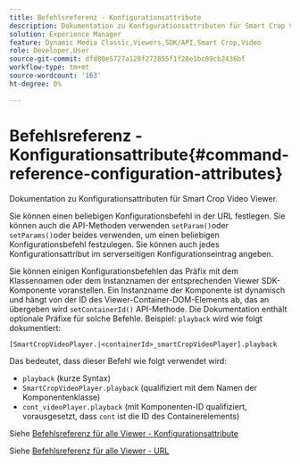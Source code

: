 ```yaml
---
title: Befehlsreferenz - Konfigurationsattribute
description: Dokumentation zu Konfigurationsattributen für Smart Crop Video Viewer.
solution: Experience Manager
feature: Dynamic Media Classic,Viewers,SDK/API,Smart Crop,Video
role: Developer,User
source-git-commit: dfd80e5727a128f272855f1f28e1bc89cb2436bf
workflow-type: tm+mt
source-wordcount: '163'
ht-degree: 0%

---
```


# Befehlsreferenz - Konfigurationsattribute{#command-reference-configuration-attributes}

Dokumentation zu Konfigurationsattributen für Smart Crop Video Viewer.

Sie können einen beliebigen Konfigurationsbefehl in der URL festlegen. Sie können auch die API-Methoden verwenden `setParam()`oder `setParams()`oder beides verwenden, um einen beliebigen Konfigurationsbefehl festzulegen. Sie können auch jedes Konfigurationsattribut im serverseitigen Konfigurationseintrag angeben.

Sie können einigen Konfigurationsbefehlen das Präfix mit dem Klassennamen oder dem Instanznamen der entsprechenden Viewer SDK-Komponente voranstellen. Ein Instanzname der Komponente ist dynamisch und hängt von der ID des Viewer-Container-DOM-Elements ab, das an übergeben wird `setContainerId()` API-Methode. Die Dokumentation enthält optionale Präfixe für solche Befehle. Beispiel: `playback` wird wie folgt dokumentiert:

```
[SmartCropVideoPlayer.|<containerId>_smartCropVideoPlayer].playback
```

Das bedeutet, dass dieser Befehl wie folgt verwendet wird:

* `playback` (kurze Syntax)
* `SmartCropVideoPlayer.playback` (qualifiziert mit dem Namen der Komponentenklasse)
* `cont_videoPlayer.playback` (mit Komponenten-ID qualifiziert, vorausgesetzt, dass `cont` ist die ID des Containerelements)

Siehe [Befehlsreferenz für alle Viewer - Konfigurationsattribute](../../../r-html5-viewer-20-cmdref-configattrib/r-html5-viewer-20-cmdref-configattrib.md#concept-850e0f2c49b949deb7cfbfd330d329bd)

Siehe [Befehlsreferenz für alle Viewer - URL](../../../c-html5-viewer-20-cmdref-url/c-html5-viewer-20-cmdref-url.md#concept-9b337f349b7b406b8c33c7ee96b3e226)
